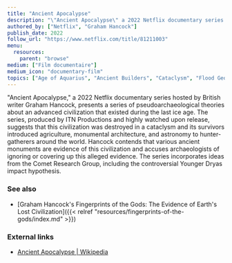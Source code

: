 ```yaml
---
title: "Ancient Apocalypse"
description: "\"Ancient Apocalypse\" a 2022 Netflix documentary series hosted by British writer Graham Hancock, presents a series of pseudoarchaeological theories about an advanced civilization that existed during the last ice age. The series, produced by ITN Productions and highly watched upon release, suggests that this civilization was destroyed in a cataclysm and its survivors introduced agriculture, monumental architecture, and astronomy to hunter-gatherers around the world. Hancock contends that various ancient monuments are evidence of this civilization and accuses archaeologists of ignoring or covering up this alleged evidence. The series incorporates ideas from the Comet Research Group, including the controversial Younger Dryas impact hypothesis."
authored_by: ["Netflix", "Graham Hancock"]
publish_date: 2022
follow_url: "https://www.netflix.com/title/81211003"
menu:
  resources:
    parent: "browse"
medium: ["Film documentaire"]
medium_icon: "documentary-film"
topics: ["Age of Aquarius", "Ancient Builders", "Cataclysm", "Flood Geology", "Precession", "Pyramids", "The Tradition"]
---
```


"Ancient Apocalypse," a 2022 Netflix documentary series hosted by British writer Graham Hancock, presents a series of pseudoarchaeological theories about an advanced civilization that existed during the last ice age. The series, produced by ITN Productions and highly watched upon release, suggests that this civilization was destroyed in a cataclysm and its survivors introduced agriculture, monumental architecture, and astronomy to hunter-gatherers around the world. Hancock contends that various ancient monuments are evidence of this civilization and accuses archaeologists of ignoring or covering up this alleged evidence. The series incorporates ideas from the Comet Research Group, including the controversial Younger Dryas impact hypothesis.

### See also

- [Graham Hancock\'s Fingerprints of the Gods\: The Evidence of Earth\'s Lost Civilization]({{< relref "resources/fingerprints-of-the-gods/index.md" >}})

### External links

- [Ancient Apocalypse | Wikipedia](https://en.wikipedia.org/wiki/Ancient_Apocalypse)
